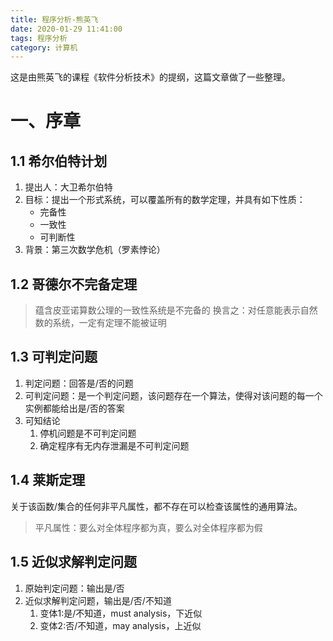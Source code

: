 ```yaml
---
title: 程序分析-熊英飞
date: 2020-01-29 11:41:00 
tags: 程序分析
category: 计算机
---
```

这是由熊英飞的课程《软件分析技术》的提纲，这篇文章做了一些整理。

# 一、序章
## 1.1 希尔伯特计划
1. 提出人：大卫希尔伯特
2. 目标：提出一个形式系统，可以覆盖所有的数学定理，并具有如下性质：
    - 完备性
    - 一致性
    - 可判断性
3. 背景：第三次数学危机（罗素悖论）

## 1.2 哥德尔不完备定理
> 蕴含皮亚诺算数公理的一致性系统是不完备的
> 换言之：对任意能表示自然数的系统，一定有定理不能被证明

## 1.3 可判定问题
1. 判定问题：回答是/否的问题
2. 可判定问题：是一个判定问题，该问题存在一个算法，使得对该问题的每一个实例都能给出是/否的答案
3. 可知结论
    1. 停机问题是不可判定问题
    2. 确定程序有无内存泄漏是不可判定问题

## 1.4 莱斯定理
关于该函数/集合的任何非平凡属性，都不存在可以检查该属性的通用算法。
> 平凡属性：要么对全体程序都为真，要么对全体程序都为假

## 1.5 近似求解判定问题
1. 原始判定问题：输出是/否
2. 近似求解判定问题，输出是/否/不知道
    1. 变体1:是/不知道，must analysis，下近似
    2. 变体2:否/不知道，may analysis，上近似


